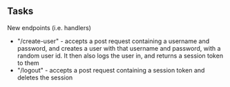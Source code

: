 ## Tasks

New endpoints (i.e. handlers)

 - "/create-user" - accepts a post request containing a username and password, and creates a user with that username and password, with a random user id. It then also logs the user in, and returns a session token to them
 - "/logout" - accepts a post request containing a session token and deletes the session